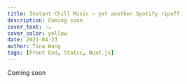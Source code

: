 ```yaml
---
title: Instant Chill Music ~ yet another Spotify ripoff
description: Coming soon
cover_text: 🎶☕
cover_color: yellow
date: 2021-04-23
author: Tina Wang
tags: [Front End, Static, Nuxt.js]
---
```


Coming soon